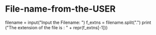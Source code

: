 # File-name-from-the-USER
filename = input("Input the Filename: ")
f_extns = filename.split(".")
print ("The extension of the file is : " + repr(f_extns[-1]))
